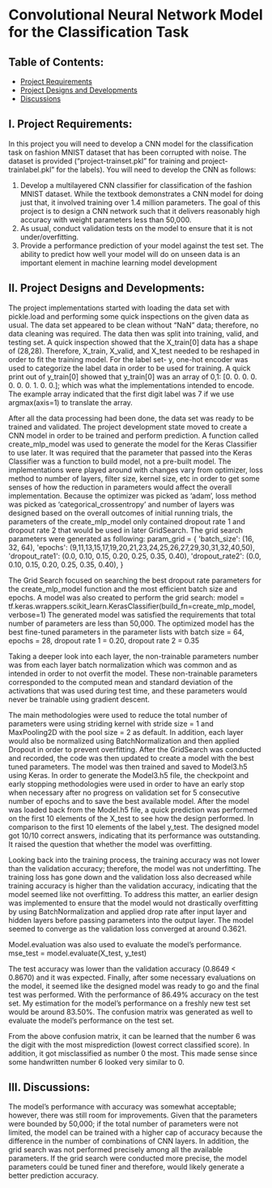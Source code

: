

# Convolutional Neural Network Model for the Classification Task
## Table of Contents:
* [Project Requirements](#i-project-requirements)
* [Project Designs and Developments](#ii-project-designs-and-developments)
* [Discussions](#iii-discussions)
## I. Project Requirements:
In this project you will need to develop a CNN model for the classification task on fashion
MNIST dataset that has been corrupted with noise. The dataset is provided (“project-trainset.pkl” for training and project-trainlabel.pkl” for the labels). 
You will need to
develop the CNN as follows:
1. Develop a multilayered CNN classifier for classification of the fashion MNIST dataset.
While the textbook demonstrates a CNN model for doing just that, it involved training
over 1.4 million parameters. The goal of this project is to design a CNN network such
that it delivers reasonably high accuracy with weight parameters less than 50,000.
2. As usual, conduct validation tests on the model to ensure that it is not under/overfitting.
3. Provide a performance prediction of your model against the test set. The ability to
predict how well your model will do on unseen data is an important element in machine
learning model development
 
 
 
 
## II. Project Designs and Developments:
The project implementations started with loading the data set with pickle.load and performing some quick inspections on the given data as usual. The data set appeared to be clean without “NaN” data; therefore, no data cleaning was required. The data then was split into training, valid, and testing set. 
A quick inspection showed that the X_train[0] data has a shape of (28,28). Therefore, X_train, X_valid, and X_test needed to be reshaped in order to fit the training model. For the label set- y, one-hot encoder was used to categorize the label data in order to be used for training. A quick print out of y_train[0]  showed that y_train[0] was an array of 0,1: [0. 0. 0. 0. 0. 0. 0. 1. 0. 0.]; which was what the implementations intended to encode. The example array indicated that the first digit label was 7 if we use argmax(axis=1) to translate the array.
 
After all the data processing had been done, the data set was ready to be trained and validated. The project development state moved to create a CNN model in order to be trained and perform prediction.
A function called create_mlp_model was used to generate the model for the Keras Classifier to use later. It was required that the parameter that passed into the Keras Classifier was a function to build model, not a pre-built model.
The implementations were played around with changes vary from optimizer, loss method to number of layers, filter size, kernel size, etc in order to get some senses of how the reduction in parameters would affect the overall implementation. Because the optimizer was picked as ‘adam’, loss method was picked as ‘categorical_crossentropy’ and number of layers was designed based on the overall outcomes of initial running trials, the parameters of the create_mlp_model only contained dropout rate 1 and dropout rate 2 that would be used in later GridSearch. 
The grid search parameters were generated as following:
param_grid = {
    'batch_size': (16, 32, 64),
    'epochs': (9,11,13,15,17,19,20,21,23,24,25,26,27,29,30,31,32,40,50),
    'dropout_rate1': (0.0, 0.10, 0.15, 0.20, 0.25, 0.35, 0.40),
    'dropout_rate2': (0.0, 0.10, 0.15, 0.20, 0.25, 0.35, 0.40), }

The Grid Search focused on searching the best dropout rate parameters for the create_mlp_model function and the most efficient batch size and epochs.
A model was also created to perform the grid search:
model = tf.keras.wrappers.scikit_learn.KerasClassifier(build_fn=create_mlp_model, verbose=1)
The generated model was satisfied the requirements that total number of parameters are less than 50,000. The optimized model has the best fine-tuned parameters in the parameter lists with batch size = 64, epochs = 28, dropout rate 1 = 0.20, dropout rate 2 = 0.35
 
Taking a deeper look into each layer, the non-trainable parameters number was from each layer batch normalization which was common and as intended in order to not overfit the model. These non-trainable parameters corresponded to the computed mean and standard deviation of the activations that was used during test time, and these parameters would never be trainable using gradient descent.
 

The main methodologies were used to reduce the total number of parameters were using striding kernel with stride size = 1 and MaxPooling2D with the pool size = 2 as default.
In addition, each layer would also be normalized using BatchNormalization and then applied Dropout in order to prevent overfitting.
After the GridSearch was conducted and recorded, the code was then updated to create a model with the best tuned parameters. The model was then trained and saved to Model3.h5 using Keras.
In order to generate the Model3.h5 file, the checkpoint and early stopping methodologies were used in order to have an early stop when necessary after no progress on validation set for 5 consecutive number of epochs and to save the best available model.
After the model was loaded back from the Model.h5 file, a quick prediction was performed on the first 10 elements of the X_test to see how the design performed. In comparison to the first 10 elements of the label y_test. The designed model got 10/10 correct answers, indicating that its performance was outstanding. It raised the question that whether the model was overfitting.

 

Looking back into the training process, the training accuracy was not lower than the validation accuracy; therefore, the model was not underfitting. The training loss has gone down and the validation loss also decreased while training accuracy is higher than the validation accuracy, indicating that the model seemed like not overfitting. To address this matter, an earlier design was implemented to ensure that the model would not drastically overfitting by using BatchNormalization and applied drop rate after input layer and hidden layers before passing parameters into the output layer. The model seemed to converge as the validation loss converged at around 0.3621.
 
Model.evaluation was also used to evaluate the model’s performance.
mse_test = model.evaluate(X_test, y_test)
 
The test accuracy was lower than the validation accuracy (0.8649 < 0.8670) and it was expected.
Finally, after some necessary evaluations on the model, it seemed like the designed model was ready to go and the final test was performed. With the performance of 86.49% accuracy on the test set. My estimation for the model’s performance on a freshly new test set would be around 83.50%.
The confusion matrix was generated as well to evaluate the model’s performance on the test set.
 
From the above confusion matrix, it can be learned that the number 6 was the digit with the most misprediction (lowest correct classified score). In addition, it got misclassified as number 0 the most. This made sense since some handwritten number 6 looked very similar to 0.

## III. Discussions:
The model’s performance with accuracy was somewhat acceptable; however, there was still room for improvements. 
Given that the parameters were bounded by 50,000; if the total number of parameters were not limited, the model can be trained with a higher cap of accuracy because the difference in the number of combinations of CNN layers. In addition, the grid search was not performed precisely among all the available parameters. If the grid search were conducted more precise, the model parameters could be tuned finer and therefore, would likely generate a better prediction accuracy. 
